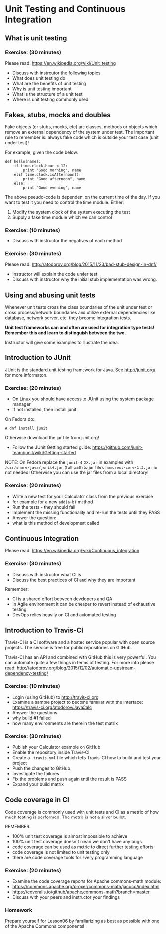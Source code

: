 # Unit Testing and Continuous Integration

## What is unit testing

### Exercise: (30 minutes)

Please read:
https://en.wikipedia.org/wiki/Unit_testing

* Discuss with instrcutor the following topics
 * What does unit testing do
 * What are the benefits of unit testing
 * Why is unit testing important
 * What is the structure of a unit test
 * Where is unit testing commonly used


## Fakes, stubs, mocks and doubles

Fake objects (or stubs, mocks, etc) are classes, methods or objects which
remove an external dependency of the system under test. The important rule
to remember is: always fake code which is outside your test case
(unit under test)!


For example, given the code below:

```
def hello(name):
    if time.clock.hour < 12:
        print "Good morning", name
    elif time.clock.isAfternoon():
        print "Good afternoon", name
    else:
        print "Good evening", name
```

The above pseudo-code is dependent on the current time of the day. If you want
to test it you need to control the time module. Either:

1. Modify the system clock of the system executing the test
2. Supply a fake time module which we can control

### Exercise: (10 minutes)

* Discuss with instructor the negatives of each method


### Exercise: (30 minutes)

Please read:
http://atodorov.org/blog/2015/11/23/bad-stub-design-in-dnf/

* Instructor will explain the code under test
* Discuss with instructor why the initial stub implementation was wrong.

## Using and abusing unit tests

Whenever unit tests cross the class boundaries of the unit under test
or cross process/network boundaries and utilize external dependencies like
database, network server, etc. they become integration tests.

**Unit test frameworks can and often are used for integration type tests!
Remember this and learn to distinguish between the two.**

Instructor will give some examples to illustrate the idea.


## Introduction to JUnit

JUnit is the standard unit testing framework for Java.
See http://junit.org/ for more informaton.

### Exercise: (20 minutes)

* On Linux you should have access to JUnit using the system package manager
* If not installed, then install junit

On Fedora do::

    # dnf install junit

Otherwise download the jar file from junit.org!

* Follow the JUnit Getting started guide:
https://github.com/junit-team/junit/wiki/Getting-started

NOTE: On Fedora replace the `junit-4.XX.jar` in examples with
`/usr/share/java/junit4.jar` (full path to jar file). `hamcrest-core-1.3.jar` is
not needed! Otherwise you can use the jar files from a local directory!

### Exercise: (20 minutes)

* Write a new test for your Calculator class from the previous exercise
 * for example for a new `add(a+b)` method
* Run the tests - they should fail
* Implement the missing functionality and re-run the tests until they PASS
* Answer the question:
* what is this method of development called


## Continuous Integration

Please read:
https://en.wikipedia.org/wiki/Continuous_integration

### Exercise: (30 minutes)

* Discuss with instructor what CI is
* Discuss the best practices of CI and why they are important

Remember:
* CI is a shared effort between developers and QA
* In Agile environment it can be cheaper to revert instead of exhaustive testing
* DevOps relies heavily on CI and automated testing

## Introduction to Travis-CI

Travis-CI is a CI software and a hosted service popular with open source
projects. The service is free for public repositories on GitHub.

Travis-CI has an API and combined with GitHub this is very powerful.
You can automate quite a few things in terms of testing. For more info
please read:
http://atodorov.org/blog/2015/12/02/automatic-upstream-dependency-testing/

### Exercise: (10 minutes)

* Login (using GitHub) to http://travis-ci.org
* Examine a sample project to become familiar with the interface:
https://travis-ci.org/atodorov/JavaCalc
* Answer the questions
 * why build #1 failed
 * how many environments are there in the test matrix

### Exercise: (30 minutes)

* Publish your Calculator example on GitHub
* Enable the repository inside Travis-CI
* Create a `.travis.yml` file which tells Travis-CI how to build and test
your project
* Push the changes to GitHub
* Investigate the failures
* Fix the problems and push again until the result is PASS
* Expand your build matrix

## Code coverage in CI

Code coverage is commonly used with unit tests and CI as a metric of how
much testing is performed. The metric is not a silver bullet.

REMEMBER:
* 100% unit test coverage is almost impossible to achieve
* 100% unit test coverage doesn't mean we don't have any bugs
* code coverage can be used as metric to direct further testing efforts
* code coverage is not limited to unit testing only
* there are code coverage tools for every programming language


### Exercise: (20 minutes)

* Examine the code coverage reports for Apache commons-math module:
 * https://commons.apache.org/proper/commons-math/jacoco/index.html
 * https://coveralls.io/github/apache/commons-math?branch=master
* Discuss with your peers and instructor your findings


### Homework

Prepare yourself for Lesson06 by familiarizing as best as possible with
one of the Apache Commons components!
